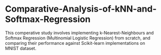 # Comparative-Analysis-of-kNN-and-Softmax-Regression
This comperative study involves implementing k-Nearest-Neighbours and Softmax Regression (Multinomial Logistic Regression) from scratch, and comparing their performance against Scikit-learn implementations on MNIST dataset.
